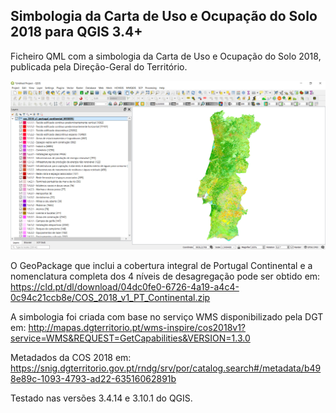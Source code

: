 Simbologia da Carta de Uso e Ocupação do Solo 2018 para QGIS 3.4+
--------------------------------------

Ficheiro QML com a simbologia da Carta de Uso e Ocupação do Solo 2018, publicada pela Direção-Geral do Território.

![Pré-visualização da simbologia em QGIS 3.10.1](preview_cos_2018.png)

O GeoPackage que inclui a cobertura integral de Portugal Continental e a nomenclatura completa dos 4 níveis de desagregação pode ser obtido em:
https://cld.pt/dl/download/04dc0fe0-6726-4a19-a4c4-0c94c21ccb8e/COS_2018_v1_PT_Continental.zip

A simbologia foi criada com base no serviço WMS disponibilizado pela DGT em: 
http://mapas.dgterritorio.pt/wms-inspire/cos2018v1?service=WMS&REQUEST=GetCapabilities&VERSION=1.3.0

Metadados da COS 2018 em:
https://snig.dgterritorio.gov.pt/rndg/srv/por/catalog.search#/metadata/b498e89c-1093-4793-ad22-63516062891b

Testado nas versões 3.4.14 e 3.10.1 do QGIS.